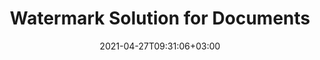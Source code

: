 ---
############################# Static ############################
layout: "product"
date: 2021-04-27T09:31:06+03:00
draft: false

############################# Head ############################
head_title: "Watermark Solution | On Premise APIs and Free App - GroupDocs"
head_description: "Add watermark to PDF, images and documents. Watermarking Solution for Microsoft Office, PDF, OpenDocument, Image File Formats and more."

############################# Header ############################
title: "Watermark Solution for Documents"
description: "Quickly apply & manipulate text and image based watermarks of your documents and images with smart search.‎"

############################# APIs ###############################
apis:
  enable: true

  api:
    # api loop
    - title: "GroupDocs.Watermark On Premise APIs Include"
      link: "/watermark"
      label: "View All On Premise APIs"
      api_product:
        # api_product loop
        - link: "/watermark/net"
          img_alt: "GroupDocs.Watermark for .NET"
          image: "https://www.groupdocs.cloud/templates/groupdocs/images/product-logos/groupdocs-watermark-net.png"
          product: "GroupDocs.Watermark for"
          platform: ".NET"
          content: "Search, add or remove text or image watermarks from multitude of file formats within your .NET applications."

        # api_product loop
        - link: "/watermark/java"
          img_alt: "GroupDocs.Watermark for Java"
          image: "https://www.groupdocs.cloud/templates/groupdocs/images/product-logos/groupdocs-watermark-java.png"
          product: "GroupDocs.Watermark for"
          platform: "Java"
          content: "On Premise APIs for Java based applications to manipulate watermarks for MS Office, OpenOffice, portable documents, image, drawings and more."

    # api loop
    - title: "GroupDocs.Watermark Cloud APIs Include"
      link: "https://products.groupdocs.cloud/watermark"
      label: "View All Cloud APIs"
      api_product:
        # api_product loop
        - link: "https://products.groupdocs.cloud/watermark/net"
          img_alt: "GroupDocs.Watermark Cloud SDK for .NET"
          image: "https://www.groupdocs.cloud/templates/groupdocscloud/images/sdk/272x272/groupdocs_watermark-for-net.png"
          product: "GroupDocs.Watermark"
          platform: "Cloud SDK for .NET"
          content: "Use watermark REST API with .NET SDK to apply, find, edit and remove watermarks from document formats within .NET applications."

        # api_product loop
        - link: "https://products.groupdocs.cloud/watermark/java"
          img_alt: "GroupDocs.Watermark Cloud SDK for Java"
          image: "https://www.groupdocs.cloud/templates/groupdocscloud/images/sdk/272x272/groupdocs_watermark-for-java.png"
          product: "GroupDocs.Watermark"
          platform: "Cloud SDK for Java"
          content: "Empower your Java applications with flexible watermarks management features using watermark SDK for Java."

    # api loop
    - title: "GroupDocs.Watermark Cross Platform Apps Include"
      link: "https://products.groupdocs.app/watermark"
      label: "View All Cross Platform Apps"
      api_product:
        # api_product loop
        - link: "https://products.groupdocs.app/watermark/total"
          img_alt: "GroupDocs.Watermark Total"
          image: "https://www.aspose.cloud/templates/asposeapp/images/products/logo/aspose_watermark-app.png"
          product: "GroupDocs.Watermark"
          platform: "Total"
          content: "Free online app to add watermarks to Word, PowerPoint, Excel, PDF and 40+ other file formats."

        # api_product loop
        - link: "https://products.groupdocs.app/watermark/docx"
          img_alt: "GroupDocs.Watermark DOCX"
          image: "https://www.aspose.cloud/templates/groupdocsapp/images/products/logo/groupdocs_words-app.png"
          product: "GroupDocs.Watermark"
          platform: "DOCX"
          content: "Add text-based watermarks to Microsoft Word documents online."

        # api_product loop
        - link: "https://products.groupdocs.app/watermark/pdf"
          img_alt: "GroupDocs.Watermark PDF"
          image: "https://www.aspose.cloud/templates/groupdocsapp/images/products/logo/groupdocs_pdf-app.png"
          product: "GroupDocs.Watermark"
          platform: "PDF"
          content: "Online free app providing the capability to watermark PDF documents."

############################# Back to top ###############################
back_to_top:
  enable: true
---
